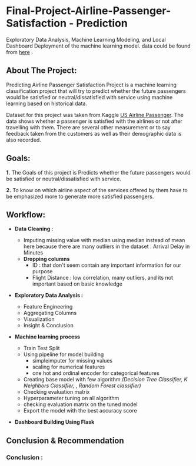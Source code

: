 # Final-Project-Airline-Passenger-Satisfaction - Prediction
Exploratory Data Analysis, Machine Learning Modeling, and Local Dashboard Deployment of the machine learning model. data could be found from [here](https://www.kaggle.com/johndddddd/customer-satisfaction) .



## About The Project: 

Predicting Airline Passenger Satisfaction Project is a machine learning classification project that will try to predict whether the future passengers would be satisfied or neutral/dissatisfied with service using machine learning based on historical data.

Dataset for this project was taken from Kaggle [US Airline Passenger](https://www.kaggle.com/johndddddd/customer-satisfaction). The data shows whether a passenger is satisfied with the airlines or not after travelling with them. There are several other measurement or to say feedback taken from the customers as well as their demographic data is also recorded.


## Goals: 

**1.** The Goals of this project is Predicts whether the future passengers would be satisfied or neutral/dissatisfied with service. 

**2.** To know on which airline aspect of the services offered by them have to be emphasized more to generate more satisfied passengers.


## Workflow:

- **Data Cleaning :** 
  - Imputing missing value with median using median instead of mean here because there are many outliers in the dataset : Arrival Delay in Minutes
  - **Dropping columns** 
    - ID : that don't seem contain any important information for our purpose
    - Flight Distance :  low correlation, many outliers, and its not important based on basic knowledge
      
 - **Exploratory Data Analysis :** 
    - Feature Engineering 
    - Aggregating Columns
    - Visualization
    - Insight & Conclusion
  
 - **Machine learning process**
    - Train Test Split
    - Using pipeline for model building 
      - simpleimputer for missing values
      - scaling for numerical features
      - one hot and ordinal encoder for categorical features
    - Creating base model with few algorithm *(Decision Tree Classifier, K Neighbors Classifier, , Random Forest classifier)*
    - Checking evaluation matrix
    - Hyperparameter tuning on all algorithm
    - checking evaluation matrix on the tuned model
    - Export the model with the best accuracy score
    
 - **Dashboard Building Using Flask**
 

  
## Conclusion & Recommendation


### Conclusion :
